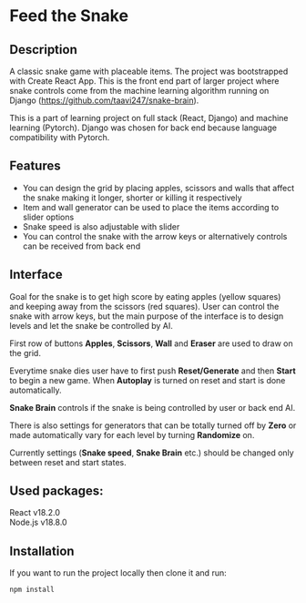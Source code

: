# Feed the Snake

## Description

A classic snake game with placeable items. The project was bootstrapped with
Create React App. This is the front end part of larger project where snake controls
come from the machine learning algorithm running on Django (https://github.com/taavi247/snake-brain).

This is a part of learning project on full stack (React, Django) and machine learning (Pytorch). Django was chosen for back end because language compatibility with Pytorch.

## Features

- You can design the grid by placing apples, scissors and walls that affect the snake making it longer, shorter or killing it respectively
- Item and wall generator can be used to place the items according to slider options
- Snake speed is also adjustable with slider
- You can control the snake with the arrow keys or alternatively controls can be received from back end

## Interface

Goal for the snake is to get high score by eating apples (yellow squares) and keeping away from the scissors (red squares). User can control the snake with arrow keys, but the main purpose of the interface is to design levels and let the snake be controlled by AI.

First row of buttons __Apples__, __Scissors__, __Wall__ and __Eraser__ are used to draw on the grid.

Everytime snake dies user have to first push __Reset/Generate__ and then __Start__ to begin a new game. When __Autoplay__ is turned on reset and start is done automatically.

__Snake Brain__ controls if the snake is being controlled by user or back end AI.

There is also settings for generators that can be totally turned off by __Zero__ or made automatically vary for each level by turning __Randomize__ on.

Currently settings (__Snake speed__, __Snake Brain__ etc.) should be changed only between reset and start states.

## Used packages:

React v18.2.0<br/>
Node.js v18.8.0

## Installation

If you want to run the project locally then clone it and run:

```
npm install
```
